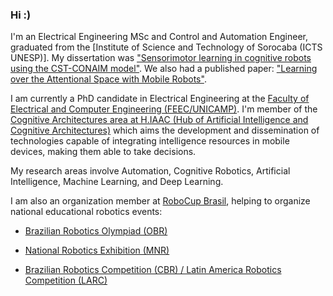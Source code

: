 ### Hi :)



I'm an Electrical Engineering MSc and Control and Automation Engineer, graduated from the [Institute of Science and Technology of Sorocaba (ICTS UNESP)]. My dissertation was ["Sensorimotor learning in cognitive robots using the CST-CONAIM model"](http://hdl.handle.net/11449/214316). We also had a published paper: ["Learning over the Attentional Space with Mobile Robots"](https://doi.org/10.1109/ICDL-EpiRob48136.2020.9278119).


I am currently a PhD candidate in Electrical Engineering at the [Faculty of Electrical and Computer Engineering (FEEC/UNICAMP)](https://www.fee.unicamp.br). I'm member of the [Cognitive Architectures area at H.IAAC (Hub of Artificial Intelligence and Cognitive Architectures)](https://hiaac.unicamp.br/students/) which aims the development and dissemination of technologies capable of integrating intelligence resources in mobile devices, making them able to take decisions. 

My research areas involve Automation, Cognitive Robotics, Artificial Intelligence, Machine Learning, and Deep Learning.

I am also an organization member at [RoboCup Brasil](https://www.robocup.org.br/wp/quem-somos/), helping to organize national educational robotics events:
* [Brazilian Robotics Olympiad (OBR)](https://www.obr.org.br)

* [National Robotics Exhibition (MNR)](https://www.mnr.org.br)

* [Brazilian Robotics Competition (CBR) / Latin America Robotics Competition (LARC)](https://www.cbrobotica.org)


